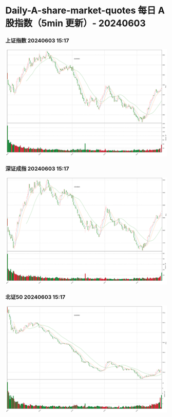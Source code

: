 
# Daily-A-share-market-quotes 每日 A 股指数（5min 更新）- 20240603

### 上证指数 20240603 15:17
![](./fig/2024/6/20240603-sh000001.png)

### 深证成指 20240603 15:17
![](./fig/2024/6/20240603-sz399001.png)

### 北证50 20240603 15:17
![](./fig/2024/6/20240603-bj899050.png)
